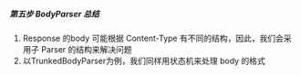 ##### 第五步 BodyParser 总结
1. Response 的body 可能根据 Content-Type 有不同的结构，因此，我们会采用子 Parser 的结构来解决问题
2. 以TrunkedBodyParser为例，我们同样用状态机来处理 body 的格式